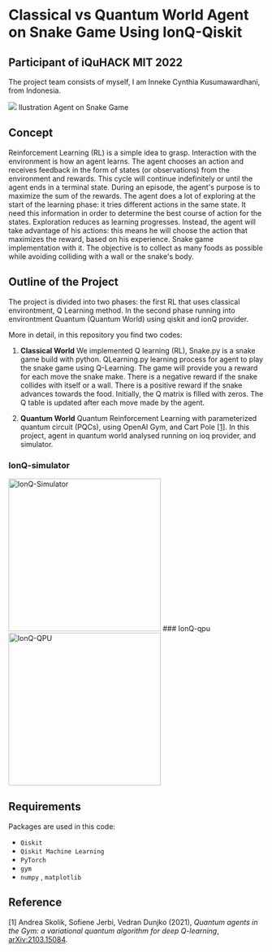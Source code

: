 # Classical vs Quantum World Agent on Snake Game Using IonQ-Qiskit

## Participant of iQuHACK MIT 2022
The project team consists of myself, I am Inneke Cynthia Kusumawardhani, from Indonesia. 

![](/img/AnimatedGames.gif)
Ilustration Agent on Snake Game

## Concept
Reinforcement Learning (RL) is a simple idea to grasp. Interaction with the environment is how an agent learns. The agent chooses an action and receives feedback in the form of states (or observations) from the environment and rewards. This cycle will continue indefinitely or until the agent ends in a terminal state. 
During an episode, the agent's purpose is to maximize the sum of the rewards. The agent does a lot of exploring at the start of the learning phase: it tries different actions in the same state. It need this information in order to determine the best course of action for the states. Exploration reduces as learning progresses. Instead, the agent will take advantage of his actions: this means he will choose the action that maximizes the reward, based on his experience.
Snake game implementation with it. The objective is to collect as many foods as possible while avoiding colliding with a wall or the snake's body.

## Outline of the Project
The project is divided into two phases: the first RL that uses classical environtment, Q Learning method. In the second phase running into environtment Quantum (Quantum World) using qiskit and ionQ provider.

More in detail, in this repository you find two codes:

1. **Classical World**
We implemented Q learning (RL), Snake.py is a snake game build with python. QLearning.py learning process for agent to play the snake game using Q-Learning. The game will provide you a reward for each move the snake make. There is a negative reward if the snake collides with itself or a wall. There is a positive reward if the snake advances towards the food. Initially, the Q matrix is filled with zeros. The Q table is updated after each move made by the agent.

2. **Quantum World**
Quantum Reinforcement Learning with parameterized quantum circuit (PQCs), using OpenAI Gym, and Cart Pole [[1]](#1). In this project, agent in quantum world analysed running on ioq provider, and simulator.
### IonQ-simulator
<img src="./img/IonQ-simulator.png" alt="IonQ-Simulator" width="300px">
### IonQ-qpu
<img src="./img/IonQ-qpu.png" alt="IonQ-QPU" width="300px">

## Requirements
Packages are used in this code:

* `Qiskit` 
* `Qiskit Machine Learning`
* `PyTorch`
* `gym`
* `numpy` , `matplotlib`


## Reference
<a id="1">[1]</a>  Andrea Skolik, Sofiene Jerbi, Vedran Dunjko (2021), _Quantum agents in the Gym: a variational quantum algorithm for deep Q-learning_, [arXiv:2103.15084](https://arxiv.org/abs/2103.15084).

